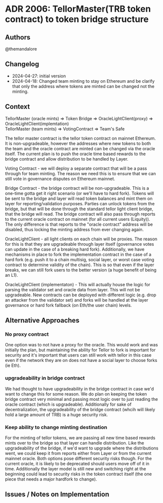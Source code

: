 # ADR 2006: TellorMaster(TRB token contract) to token bridge structure

## Authors

@themandalore

## Changelog

- 2024-04-27: initial version
- 2024-04-18: Changed team minting to stay on Ethereum and be clarify that only the address where tokens are minted can be changed not the minting.

## Context

TellorMaster (oracle mints) => Token Bridge => OracleLightClient(proxy) => OracleLightClient(implemtation)
<br>
TellorMaster (team mints) => VotingContract => Team's Safe


The tellor master contract is the tellor token contract on mainnet Ethereum.  It is non-upgradeable, however the addresses where new tokens to both the team and the oracle contract are minted can be changed via the oracle itself.  The current plan is to push the oracle time based rewards to the bridge contract and allow distribution to be handled by Layer. 

Voting Contract - we will deploy a separate contract that will be a pass through for team minting.  The reason we need this is to ensure that we can still vote in governance disputes on Ethereum mainnet. 

Bridge Contract - the bridge contract will be non-upgradeable.  This is a one-time gotta get it right scenario (or we'll have to hard fork).  Tokens will be sent to the bridge and layer will read token balances and mint them on layer for reporting/validation purposes.  Parties can unlock tokens from the bridge, but that will be done through the standard tellor light client bridge, that the bridge will read.  The bridge contract will also pass through reports to the current oracle contract on mainnet (for all current users (Liquity)).  The only difference is that reports to the "oracle contract" address will be disabled, thus locking the minting address from ever changing again.  

OracleLightClient - all light clients on each chain will be proxies. The reason for this is that they are upgradeable through layer itself (governance votes can update in the case of a breaking hard fork).  Additionally, we have mechanisms in place to fork the implementation contract in the case of a hard fork (e.g. push it to a chain multisig, social layer, or worst case voting contract to determine validity of the chain).  This is so that even if the layer breaks, we can still fork users to the better version (a huge benefit of being an L1). 

OracleLightClient (implementaton) - This will actually house the logic for parsing the validator set and oracle data from layer.  This will not be upgradeable.  New contracts can be deployed with different logic (e.g. drop an attacker from the validator set) and forks will be handled at the layer governance or hard fork fallback (on Eth/the user chain) levels.  

## Alternative Approaches

### No proxy contract

One option was to not have a proxy for the oracle.  This would work and was initially the plan, but maintaining the ability for Tellor to fork is important for security and it's important that users can still work with tellor in this case even if the network they are on does not have a social layer to choose forks (ie Eth).

### upgradeability in bridge contract

We had thought to have upgradeability in the bridge contract in case we'd want to change this for some reason.  We do plan on keeping the token bridge contract very minimal and passing most logic over to just reading the oracle contract (which is upgradeable).  Additionally for sake of decentralization, the upgradeability of the bridge contract (whcih will likely hold a large amount of TRB) is a huge security risk.  

### Keep ability to change minting destination

For the minting of tellor tokens, we are passing all new time based rewards mints over to the bridge so that layer can handle distribution.  Like the upgradeability of the bridge, if we'd want to upgrade where the distributions went, we could keep it from reports either from Layer or from the current mainnet oracle.  Both options pose different security risks though.  For the current oracle, it is likely to be deprecated should users move off of it in time.  Additionally the layer model is still new and switching right at the beginning could lead to security risks in the token contract itself (the one piece that needs a major hardfork to change). 

## Issues / Notes on Implementation

